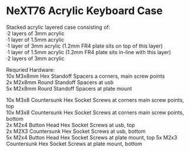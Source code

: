 NeXT76 Acrylic Keyboard Case 
=====================
Stacked acrylic layered case consisting of:  
·2 layers of 3mm acrylic  
·1 layer of 1.5mm acrylic  
·1 layer of 3mm acrylic (1.2mm FR4 plate sits on top of this layer)  
·1 layer of 1.5mm acrylic (1.2mm FR4 plate sits in-line with this layer)  
·2 layers of 3mm acrylic  

Requried Hardware:  
10x M3x8mm Hex Standoff Spacers a corners, main screw points   
2x M2x8mm Round Standoff Spacers at usb  
5x M2x8mm Rourd Standoff Spacers at plate mount  

10x M3x8 Countersunk Hex Socket Screws at corners main screw points, top  
10x M3x8 Countersunk Hex Socket Screws at corners main screw points, bottom  
2x M2x4 Button Head Hex Socket Screws at usb, top  
2x M2X3 Countersunk Hex Socket Screws at usb, bottom  
5x M2x4 Button Head Hex Socket Screws at plate mount, top 
5x M2x3 Countersunk Hex Socket Screws at plate mount, bottom  
